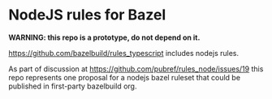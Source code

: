 # NodeJS rules for Bazel

**WARNING: this repo is a prototype, do not depend on it.**

https://github.com/bazelbuild/rules_typescript includes nodejs rules.

As part of discussion at https://github.com/pubref/rules_node/issues/19 this
repo represents one proposal for a nodejs bazel ruleset that could be published
in first-party bazelbuild org.
